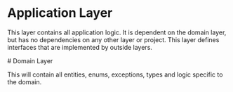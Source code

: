 ﻿# Application Layer

This layer contains all application logic. It is dependent on the domain layer, but has no dependencies on any other layer or project.
This layer defines interfaces that are implemented by outside layers.


﻿# Domain Layer

This will contain all entities, enums, exceptions, types and logic specific to the domain.
